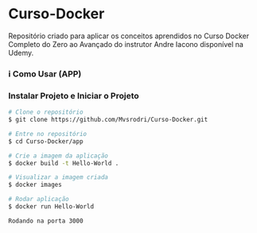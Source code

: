 # Curso-Docker
Repositório criado para aplicar os conceitos aprendidos no Curso Docker Completo do Zero ao Avançado do instrutor Andre Iacono disponível na Udemy.

### :information_source: Como Usar (APP)

### Instalar Projeto e Iniciar o Projeto

```bash
# Clone o repositório
$ git clone https://github.com/Mvsrodri/Curso-Docker.git

# Entre no repositório
$ cd Curso-Docker/app

# Crie a imagem da aplicação
$ docker build -t Hello-World .

# Visualizar a imagem criada
$ docker images

# Rodar aplicação
$ docker run Hello-World

Rodando na porta 3000
```
